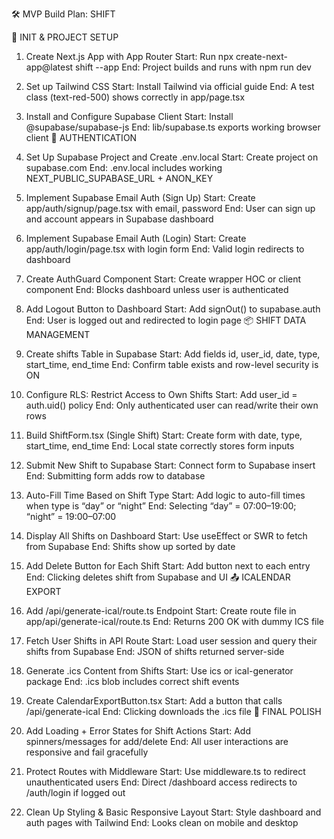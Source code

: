 🛠️ MVP Build Plan: SHIFT

🔧 INIT & PROJECT SETUP

1. Create Next.js App with App Router
Start: Run npx create-next-app@latest shift --app
End: Project builds and runs with npm run dev

2. Set up Tailwind CSS
Start: Install Tailwind via official guide
End: A test class (text-red-500) shows correctly in app/page.tsx
3. Install and Configure Supabase Client
Start: Install @supabase/supabase-js
End: lib/supabase.ts exports working browser client
🔐 AUTHENTICATION

4. Set Up Supabase Project and Create .env.local
Start: Create project on supabase.com
End: .env.local includes working NEXT_PUBLIC_SUPABASE_URL + ANON_KEY
5. Implement Supabase Email Auth (Sign Up)
Start: Create app/auth/signup/page.tsx with email, password
End: User can sign up and account appears in Supabase dashboard
6. Implement Supabase Email Auth (Login)
Start: Create app/auth/login/page.tsx with login form
End: Valid login redirects to dashboard
7. Create AuthGuard Component
Start: Create wrapper HOC or client component
End: Blocks dashboard unless user is authenticated
8. Add Logout Button to Dashboard
Start: Add signOut() to supabase.auth
End: User is logged out and redirected to login page
📦 SHIFT DATA MANAGEMENT

9. Create shifts Table in Supabase
Start: Add fields id, user_id, date, type, start_time, end_time
End: Confirm table exists and row-level security is ON
10. Configure RLS: Restrict Access to Own Shifts
Start: Add user_id = auth.uid() policy
End: Only authenticated user can read/write their own rows
11. Build ShiftForm.tsx (Single Shift)
Start: Create form with date, type, start_time, end_time
End: Local state correctly stores form inputs
12. Submit New Shift to Supabase
Start: Connect form to Supabase insert
End: Submitting form adds row to database
13. Auto-Fill Time Based on Shift Type
Start: Add logic to auto-fill times when type is “day” or “night”
End: Selecting “day” = 07:00–19:00; “night” = 19:00–07:00
14. Display All Shifts on Dashboard
Start: Use useEffect or SWR to fetch from Supabase
End: Shifts show up sorted by date
15. Add Delete Button for Each Shift
Start: Add button next to each entry
End: Clicking deletes shift from Supabase and UI
📤 ICALENDAR EXPORT

16. Add /api/generate-ical/route.ts Endpoint
Start: Create route file in app/api/generate-ical/route.ts
End: Returns 200 OK with dummy ICS file
17. Fetch User Shifts in API Route
Start: Load user session and query their shifts from Supabase
End: JSON of shifts returned server-side
18. Generate .ics Content from Shifts
Start: Use ics or ical-generator package
End: .ics blob includes correct shift events
19. Create CalendarExportButton.tsx
Start: Add a button that calls /api/generate-ical
End: Clicking downloads the .ics file
🧪 FINAL POLISH

20. Add Loading + Error States for Shift Actions
Start: Add spinners/messages for add/delete
End: All user interactions are responsive and fail gracefully
21. Protect Routes with Middleware
Start: Use middleware.ts to redirect unauthenticated users
End: Direct /dashboard access redirects to /auth/login if logged out
22. Clean Up Styling & Basic Responsive Layout
Start: Style dashboard and auth pages with Tailwind
End: Looks clean on mobile and desktop